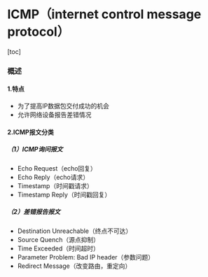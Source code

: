 # ICMP（internet control message protocol）

[toc]

### 概述

#### 1.特点
* 为了提高IP数据包交付成功的机会
* 允许网络设备报告差错情况

#### 2.ICMP报文分类

##### （1）ICMP询问报文
* Echo Request（echo回复）
* Echo Reply（echo请求）
* Timestamp（时间戳请求）
* Timestamp Reply（时间戳回复）

##### （2）差错报告报文
* Destination Unreachable（终点不可达）
* Source Quench（源点抑制）
* Time Exceeded（时间超时）
* Parameter Problem: Bad IP header（参数问题）
* Redirect Message（改变路由，重定向）
